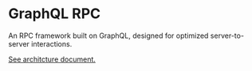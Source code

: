 # GraphQL RPC

An RPC framework built on GraphQL, designed for optimized server-to-server interactions.

[See architcture document.](docs/ARCH.md)
